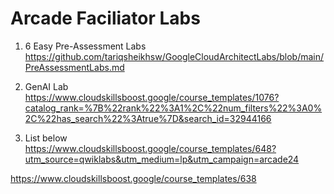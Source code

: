 # Arcade Faciliator Labs

1) 6 Easy Pre-Assessment Labs  
https://github.com/tariqsheikhsw/GoogleCloudArchitectLabs/blob/main/PreAssessmentLabs.md

2) GenAI Lab  
https://www.cloudskillsboost.google/course_templates/1076?catalog_rank=%7B%22rank%22%3A1%2C%22num_filters%22%3A0%2C%22has_search%22%3Atrue%7D&search_id=32944166

3) List below  
https://www.cloudskillsboost.google/course_templates/648?utm_source=qwiklabs&utm_medium=lp&utm_campaign=arcade24  

https://www.cloudskillsboost.google/course_templates/638  



